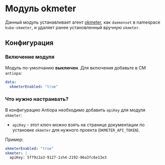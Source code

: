 Модуль okmeter
==============

Данный модуль устанавливает агент [okmeter](http://okmeter.io), как `daemonset` в namespace `kube-okmeter`, и удаляет ранее установленный вручную `okmeter`.

Конфигурация
------------

### Включение модуля

Модуль по-умолчанию **выключен**. Для включения добавьте в CM `antiopa`:

```yaml
data:
  okmeterEnabled: "true"
```

### Что нужно настраивать?

В конфигурацию Antiopa необходимо добавить `apiKey` для модуля `okmeter`:

* `apiKey` - этот ключ можно взять на странице документации по установке `okmeter` для нужного проекта (`OKMETER_API_TOKEN`).

Пример:

```yaml
okmeterEnabled: "true"
okmeter: |
  apiKey: 5ff9z2a3-9127-1sh4-2192-06a3fc6e13e3
```

